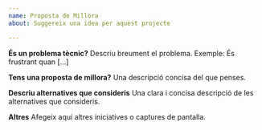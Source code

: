 ```yaml
---
name: Proposta de Millora
about: Suggereix una idea per aquest projecte

---
```


**És un problema tècnic?**
Descriu breument el problema. Exemple: És frustrant quan [...]

**Tens una proposta de millora?**
Una descripció concisa del que penses.

**Descriu alternatives que consideris**
Una clara i concisa descripció de les alternatives que consideris.

**Altres**
Afegeix aquí altres iniciatives o captures de pantalla.
